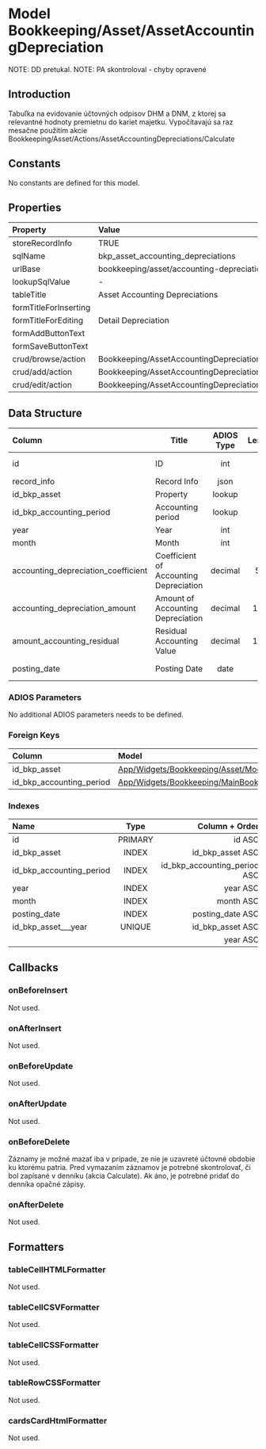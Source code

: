 # Model Bookkeeping/Asset/AssetAccountingDepreciation

NOTE: DD pretukal.
NOTE: PA skontroloval - chyby opravené

## Introduction

Tabuľka na evidovanie účtovných odpisov DHM a DNM, z ktorej sa relevantné hodnoty premietnu do kariet majetku. Vypočítavajú sa raz mesačne použitím akcie Bookkeeping/Asset/Actions/AssetAccountingDepreciations/Calculate

## Constants

No constants are defined for this model.

## Properties

| Property              | Value                                              |
| :-------------------- | :------------------------------------------------- |
| storeRecordInfo       | TRUE                                               |
| sqlName               | bkp_asset_accounting_depreciations                 |
| urlBase               | bookkeeping/asset/accounting-depreciations         |
| lookupSqlValue        | -                                                  |
| tableTitle            | Asset Accounting Depreciations                     |
| formTitleForInserting |                                                    |
| formTitleForEditing   | Detail Depreciation                                |
| formAddButtonText     |                                                    |
| formSaveButtonText    |                                                    |
| crud/browse/action    | Bookkeeping/AssetAccountingDepreciation/Assets     |
| crud/add/action       | Bookkeeping/AssetAccountingDepreciation/Asset/Add  |
| crud/edit/action      | Bookkeeping/AssetAccountingDepreciation/Asset/Edit |

## Data Structure

| Column                              | Title                                  | ADIOS Type | Length | Required | Notes                      |
| :---------------------------------- | -------------------------------------- | :--------: | :----: | :------: | :------------------------- |
| id                                  | ID                                     |    int     |   8    |   TRUE   | Unique record ID           |
| record_info                         | Record Info                            |    json    |        |   TRUE   |                            |
| id_bkp_asset                        | Property                               |   lookup   |   8    |   TRUE   |                            |
| id_bkp_accounting_period            | Accounting period                      |   lookup   |   8    |   TRUE   |                            |
| year                                | Year                                   |    int     |   4    |   TRUE   |                            |
| month                               | Month                                  |    int     |   2    |   TRUE   |                            |
| accounting_depreciation_coefficient | Coefficient of Accounting Depreciation |  decimal   |  5,2   |   TRUE   |                            |
| accounting_depreciation_amount      | Amount of Accounting Depreciation      |  decimal   |  15,2  |   TRUE   |                            |
| amount_accounting_residual          | Residual Accounting Value              |  decimal   |  15,2  |  FALSE   | Zostatková účtovná hodnota |
| posting_date                        | Posting Date                           |    date    |   8    |   TRUE   | Dátum zaúčtovania          |

### ADIOS Parameters

No additional ADIOS parameters needs to be defined.

### Foreign Keys

| Column                   | Model                                                                                                                | Relation | OnUpdate | OnDelete |
| :----------------------- | :------------------------------------------------------------------------------------------------------------------- | :------: | -------- | -------- |
| id_bkp_asset             | [App/Widgets/Bookkeeping/Asset/Models/Asset](../../../Bookkeeping/Asset/Models/Asset.md)                             |   1:N    | Cascade  | Restrict |
| id_bkp_accounting_period | [App/Widgets/Bookkeeping/MainBook/Models/AccountingPeriod](../../../Bookkeeping/MainBook/Models/AccountingPeriod.md) |   1:N    | Cascade  | Restrict |

### Indexes

| Name                     |  Type   |               Column + Order |
| :----------------------- | :-----: | ---------------------------: |
| id                       | PRIMARY |                       id ASC |
| id_bkp_asset             |  INDEX  |             id_bkp_asset ASC |
| id_bkp_accounting_period |  INDEX  | id_bkp_accounting_period ASC |
| year                     |  INDEX  |                     year ASC |
| month                    |  INDEX  |                    month ASC |
| posting_date             |  INDEX  |             posting_date ASC |
| id_bkp_asset___year      | UNIQUE  |             id_bkp_asset ASC |
|                          |         |                     year ASC |

## Callbacks

### onBeforeInsert

Not used.

### onAfterInsert

Not used.

### onBeforeUpdate

Not used.

### onAfterUpdate

Not used.

### onBeforeDelete

Záznamy je možné mazať iba v prípade, ze nie je uzavreté účtovné obdobie ku ktorému patria.
Pred vymazaním záznamov je potrebné skontrolovať, či bol zapísané v denníku (akcia Calculate). Ak áno, je potrebné pridať do denníka opačné zápisy.

### onAfterDelete

Not used.

## Formatters

### tableCellHTMLFormatter

Not used.

### tableCellCSVFormatter

Not used.

### tableCellCSSFormatter

Not used.

### tableRowCSSFormatter

Not used.

### cardsCardHtmlFormatter

Not used.
